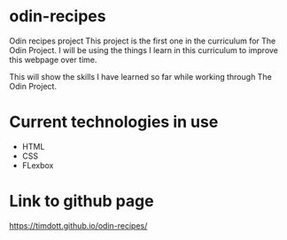 # odin-recipes
Odin recipes project
This project is the first one in the curriculum for The Odin Project. I will be using the things I learn in this curriculum to improve this webpage over time. 

This will show the skills I have learned so far while working through The Odin Project.

# Current technologies in use #
* HTML
* CSS
* FLexbox

# Link to github page #

https://timdott.github.io/odin-recipes/